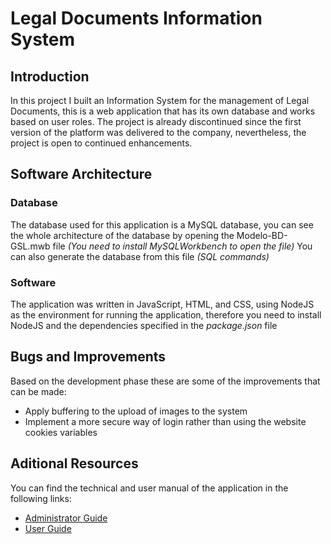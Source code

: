 # Legal Documents Information System

## Introduction
In this project I built an Information System for the management of Legal Documents, this is a web application that has its own database and works based on user roles. 
The project is already discontinued since the first version of the platform was delivered to the company, nevertheless, the project is open to continued enhancements.

## Software Architecture
### Database
The database used for this application is a MySQL database,
you can see the whole architecture of the database by opening the Modelo-BD-GSL.mwb file _(You need to install MySQLWorkbench to open the file)_
You can also generate the database from this file _(SQL commands)_

### Software
The application was written in JavaScript, HTML, and CSS, using NodeJS as the environment for running the application,
therefore you need to install NodeJS and the dependencies specified in the _package.json_ file

## Bugs and Improvements
Based on the development phase these are some of the improvements that can be made:
- Apply buffering to the upload of images to the system
- Implement a more secure way of login rather than using the website cookies variables

## Aditional Resources
You can find the technical and user manual of the application in the following links:
- [Administrator Guide]( https://drive.google.com/file/d/1NmfF1xUWS0c9G18x-4SQwA1KvkxirYh2/view?usp=sharing)
- [User  Guide]( https://drive.google.com/file/d/1Zj-N826-a2dkLtOBMciP2M5NCu0J7tSS/view?usp=sharing)




